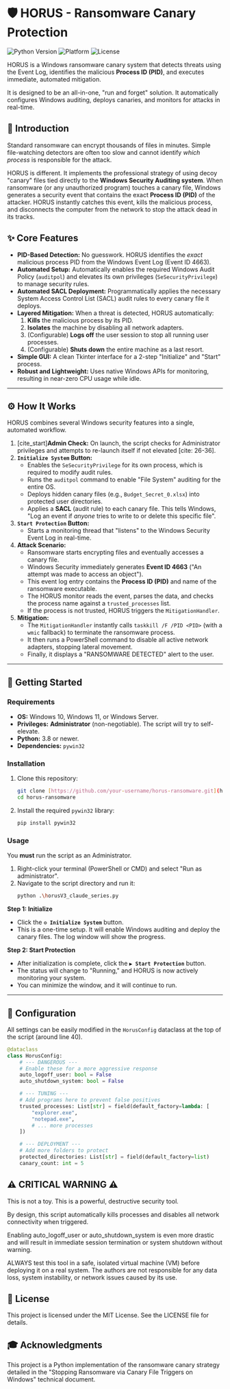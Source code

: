 # 🛡️ HORUS - Ransomware Canary Protection

![Python Version](https://img.shields.io/badge/python-3.8%2B-blue)
![Platform](https://img.shields.io/badge/platform-Windows-0078D6)
![License](https://img.shields.io/badge/license-MIT-green)

HORUS is a Windows ransomware canary system that detects threats using the Event Log, identifies the malicious **Process ID (PID)**, and executes immediate, automated mitigation.

It is designed to be an all-in-one, "run and forget" solution. It automatically configures Windows auditing, deploys canaries, and monitors for attacks in real-time.



## 📖 Introduction

Standard ransomware can encrypt thousands of files in minutes. Simple file-watching detectors are often too slow and cannot identify *which process* is responsible for the attack.

HORUS is different. It implements the professional strategy of using decoy "canary" files tied directly to the **Windows Security Auditing system**. When ransomware (or any unauthorized program) touches a canary file, Windows generates a security event that contains the exact **Process ID (PID)** of the attacker. HORUS instantly catches this event, kills the malicious process, and disconnects the computer from the network to stop the attack dead in its tracks.

## ✨ Core Features

* **PID-Based Detection:** No guesswork. HORUS identifies the *exact* malicious process PID from the Windows Event Log (Event ID 4663).
* **Automated Setup:** Automatically enables the required Windows Audit Policy (`auditpol`) and elevates its own privileges (`SeSecurityPrivilege`) to manage security rules.
* **Automated SACL Deployment:** Programmatically applies the necessary System Access Control List (SACL) audit rules to every canary file it deploys.
* **Layered Mitigation:** When a threat is detected, HORUS automatically:
    1.  **Kills** the malicious process by its PID.
    2.  **Isolates** the machine by disabling all network adapters.
    3.  (Configurable) **Logs off** the user session to stop all running user processes.
    4.  (Configurable) **Shuts down** the entire machine as a last resort.
* **Simple GUI:** A clean Tkinter interface for a 2-step "Initialize" and "Start" process.
* **Robust and Lightweight:** Uses native Windows APIs for monitoring, resulting in near-zero CPU usage while idle.

---

## ⚙️ How It Works

HORUS combines several Windows security features into a single, automated workflow.

1.  [cite_start]**Admin Check:** On launch, the script checks for Administrator privileges and attempts to re-launch itself if not elevated [cite: 26-36].
2.  **`Initialize System` Button:**
    * Enables the `SeSecurityPrivilege` for its own process, which is required to modify audit rules.
    * Runs the `auditpol` command to enable "File System" auditing for the entire OS.
    * Deploys hidden canary files (e.g., `Budget_Secret_0.xlsx`) into protected user directories.
    * Applies a **SACL** (audit rule) to each canary file. This tells Windows, "Log an event if *anyone* tries to write to or delete this specific file".
3.  **`Start Protection` Button:**
    * Starts a monitoring thread that "listens" to the Windows Security Event Log in real-time.
4.  **Attack Scenario:**
    * Ransomware starts encrypting files and eventually accesses a canary file.
    * Windows Security immediately generates **Event ID 4663** ("An attempt was made to access an object").
    * This event log entry contains the **Process ID (PID)** and name of the ransomware executable.
    * The HORUS monitor reads the event, parses the data, and checks the process name against a `trusted_processes` list.
    * If the process is not trusted, HORUS triggers the `MitigationHandler`.
5.  **Mitigation:**
    * The `MitigationHandler` instantly calls `taskkill /F /PID <PID>` (with a `wmic` fallback) to terminate the ransomware process.
    * It then runs a PowerShell command to disable all active network adapters, stopping lateral movement.
    * Finally, it displays a "RANSOMWARE DETECTED" alert to the user.

---

## 🚀 Getting Started

### Requirements

* **OS:** Windows 10, Windows 11, or Windows Server.
* **Privileges:** **Administrator** (non-negotiable). The script will try to self-elevate.
* **Python:** 3.8 or newer.
* **Dependencies:** `pywin32`

### Installation

1.  Clone this repository:
    ```bash
    git clone [https://github.com/your-username/horus-ransomware.git](https://github.com/your-username/horus-ransomware.git)
    cd horus-ransomware
    ```

2.  Install the required `pywin32` library:
    ```bash
    pip install pywin32
    ```

### Usage

You **must** run the script as an Administrator.

1.  Right-click your terminal (PowerShell or CMD) and select "Run as administrator".
2.  Navigate to the script directory and run it:
    ```bash
    python .\horusV3_claude_series.py
    ```

**Step 1: Initialize**
* Click the **`⚙️ Initialize System`** button.
* This is a one-time setup. It will enable Windows auditing and deploy the canary files. The log window will show the progress.

**Step 2: Start Protection**
* After initialization is complete, click the **`▶ Start Protection`** button.
* The status will change to "Running," and HORUS is now actively monitoring your system.
* You can minimize the window, and it will continue to run.

---

## 🔧 Configuration

All settings can be easily modified in the `HorusConfig` dataclass at the top of the script (around line 40).

```python
@dataclass
class HorusConfig:
    # --- DANGEROUS ---
    # Enable these for a more aggressive response
    auto_logoff_user: bool = False  
    auto_shutdown_system: bool = False

    # --- TUNING ---
    # Add programs here to prevent false positives
    trusted_processes: List[str] = field(default_factory=lambda: [
        "explorer.exe",
        "notepad.exe",
        # ... more processes
    ])

    # --- DEPLOYMENT ---
    # Add more folders to protect
    protected_directories: List[str] = field(default_factory=list)
    canary_count: int = 5
```

## ⚠️ CRITICAL WARNING ⚠️
This is not a toy. This is a powerful, destructive security tool.

By design, this script automatically kills processes and disables all network connectivity when triggered.

Enabling auto_logoff_user or auto_shutdown_system is even more drastic and will result in immediate session termination or system shutdown without warning.

ALWAYS test this tool in a safe, isolated virtual machine (VM) before deploying it on a real system. The authors are not responsible for any data loss, system instability, or network issues caused by its use.

## 📄 License
This project is licensed under the MIT License. See the LICENSE file for details.

## 🎓 Acknowledgments
This project is a Python implementation of the ransomware canary strategy detailed in the "Stopping Ransomware via Canary File Triggers on Windows" technical document.
